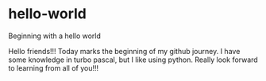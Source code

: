 # hello-world
Beginning with a hello world 

Hello friends!!!
Today marks the beginning of my github journey. 
I have some knowledge in turbo pascal, but I like using python.
Really look forward to learning from all of you!!!
